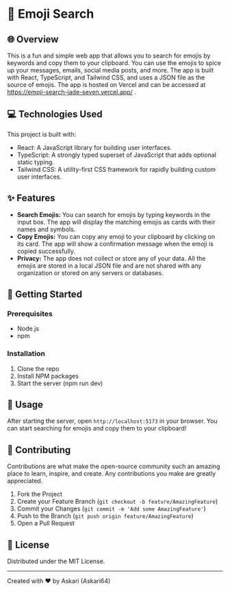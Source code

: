 # 🎨 Emoji Search

## 🌐 Overview

This is a fun and simple web app that allows you to search for emojis by keywords and copy them to your clipboard. You can use the emojis to spice up your messages, emails, social media posts, and more. The app is built with React, TypeScript, and Tailwind CSS, and uses a JSON file as the source of emojis. The app is hosted on Vercel and can be accessed at https://emoji-search-jade-seven.vercel.app/ .

## 💻 Technologies Used

This project is built with:

- React: A JavaScript library for building user interfaces.
- TypeScript: A strongly typed superset of JavaScript that adds optional static typing.
- Tailwind CSS: A utility-first CSS framework for rapidly building custom user interfaces.

## ✨ Features

- **Search Emojis:** You can search for emojis by typing keywords in the input box. The app will display the matching emojis as cards with their names and symbols.
- **Copy Emojis:** You can copy any emoji to your clipboard by clicking on its card. The app will show a confirmation message when the emoji is copied successfully.
- **Privacy:** The app does not collect or store any of your data. All the emojis are stored in a local JSON file and are not shared with any organization or stored on any servers or databases.

## 🚀 Getting Started

### Prerequisites

- Node.js
- npm

### Installation

1. Clone the repo
2. Install NPM packages
3. Start the server (npm run dev)

## 🎯 Usage

After starting the server, open `http://localhost:5173` in your browser. You can start searching for emojis and copy them to your clipboard!

## 🤝 Contributing

Contributions are what make the open-source community such an amazing place to learn, inspire, and create. Any contributions you make are greatly appreciated.

1. Fork the Project
2. Create your Feature Branch (`git checkout -b feature/AmazingFeature`)
3. Commit your Changes (`git commit -m 'Add some AmazingFeature'`)
4. Push to the Branch (`git push origin feature/AmazingFeature`)
5. Open a Pull Request

## 📄 License

Distributed under the MIT License.

---

Created with ❤️ by Askari (Askari64)
